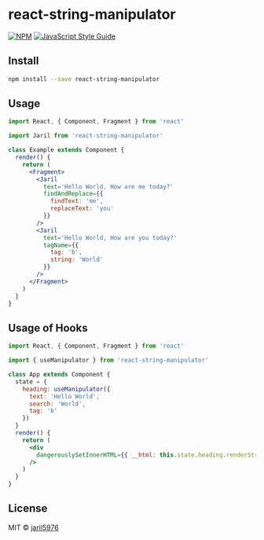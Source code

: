 # react-string-manipulator

[![NPM](https://img.shields.io/npm/v/react-string-manipulator.svg)](https://www.npmjs.com/package/react-string-manipulator) [![JavaScript Style Guide](https://img.shields.io/badge/code_style-standard-brightgreen.svg)](https://standardjs.com)

## Install

```bash
npm install --save react-string-manipulator
```

## Usage

```jsx
import React, { Component, Fragment } from 'react'

import Jaril from 'react-string-manipulator'

class Example extends Component {
  render() {
    return (
      <Fragment>
        <Jaril
          text='Hello World, How are me today?'
          findAndReplace={{
            findText: 'me',
            replaceText: 'you'
          }}
        />
        <Jaril
          text='Hello World, How are you today?'
          tagName={{
            tag: 'b',
            string: 'World'
          }}
        />
      </Fragment>
    )
  }
}
```

## Usage of Hooks

```jsx
import React, { Component, Fragment } from 'react'

import { useManipulator } from 'react-string-manipulator'

class App extends Component {
  state = {
    heading: useManipulator({
      text: 'Hello World',
      search: 'World',
      tag: 'b'
    })
  }
  render() {
    return (
      <div
        dangerouslySetInnerHTML={{ __html: this.state.heading.renderString }}
      />
    )
  }
}
```

## License

MIT © [jaril5976](https://github.com/jaril5976)
